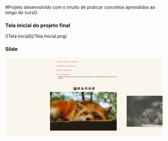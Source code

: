 #Projeto desenvolvido com o intuito de praticar conceitos aprendidos ao longo do cursO.

### Tela inicial do projeto final
![Tela inicial](/Tela Inicial.png)

### Slide
![Slide](slide.png)
